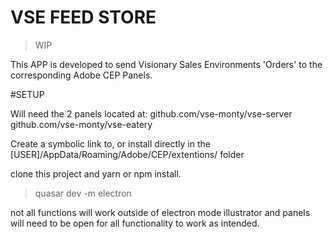 # VSE FEED STORE

> WIP 

This APP is developed to send Visionary Sales Environments 'Orders' to the corresponding Adobe CEP Panels.

#SETUP

Will need the 2 panels located at:
github.com/vse-monty/vse-server
github.com/vse-monty/vse-eatery

Create a symbolic link to, or install directly in the [USER]/AppData/Roaming/Adobe/CEP/extentions/ folder

clone this project and yarn or npm install.

>quasar dev -m electron

not all functions will work outside of electron mode
illustrator and panels will need to be open for all functionality to work as intended.
